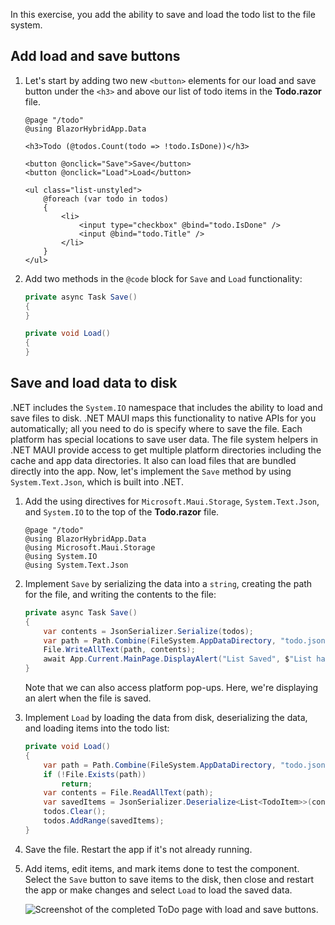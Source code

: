 In this exercise, you add the ability to save and load the todo list to the file system.

## Add load and save buttons

1. Let's start by adding two new `<button>` elements for our load and save button under the `<h3>` and  above our list of todo items in the **Todo.razor** file.

    ```razor
    @page "/todo"
    @using BlazorHybridApp.Data

    <h3>Todo (@todos.Count(todo => !todo.IsDone))</h3>

    <button @onclick="Save">Save</button>
    <button @onclick="Load">Load</button>

    <ul class="list-unstyled">
        @foreach (var todo in todos)
        {
            <li>
                <input type="checkbox" @bind="todo.IsDone" />
                <input @bind="todo.Title" />
            </li>
        }
    </ul>
    ```

1. Add two methods in the `@code` block for `Save` and `Load` functionality:

    ```csharp    
    private async Task Save()
    {
    }

    private void Load()
    {
    }
    ```

## Save and load data to disk

.NET includes the `System.IO` namespace that includes the ability to load and save files to disk. .NET MAUI maps this functionality to native APIs for you automatically; all you need to do is specify where to save the file. Each platform has special locations to save user data. The file system helpers in .NET MAUI provide access to get multiple platform directories including the cache and app data directories. It also can load files that are bundled directly into the app. Now, let's implement the `Save` method by using `System.Text.Json`, which is built into .NET.

1. Add the using directives for `Microsoft.Maui.Storage`, `System.Text.Json`, and `System.IO` to the top of the **Todo.razor** file.

    ```razor
    @page "/todo"
    @using BlazorHybridApp.Data
    @using Microsoft.Maui.Storage
    @using System.IO
    @using System.Text.Json
    ```

1. Implement `Save` by serializing the data into a `string`, creating the path for the file, and writing the contents to the file:

    ```csharp
    private async Task Save()
    {
        var contents = JsonSerializer.Serialize(todos);
        var path = Path.Combine(FileSystem.AppDataDirectory, "todo.json");
        File.WriteAllText(path, contents);
        await App.Current.MainPage.DisplayAlert("List Saved", $"List has been saved to {path}", "OK");
    }
    ```

    Note that we can also access platform pop-ups. Here, we're displaying an alert when the file is saved.

1. Implement `Load` by loading the data from disk, deserializing the data, and loading items into the todo list:

    ```csharp
    private void Load()
    {
        var path = Path.Combine(FileSystem.AppDataDirectory, "todo.json");
        if (!File.Exists(path))
            return;
        var contents = File.ReadAllText(path);
        var savedItems = JsonSerializer.Deserialize<List<TodoItem>>(contents);
        todos.Clear();
        todos.AddRange(savedItems);
    }
    ```

1. Save the file. Restart the app if it's not already running.

1. Add items, edit items, and mark items done to test the component. Select the `Save` button to save items to the disk, then close and restart the app or make changes and select `Load` to load the saved data.

   ![Screenshot of the completed ToDo page with load and save buttons.](../media/todo-complete-save-load.png)
